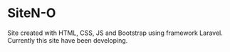 # SiteN-O

Site created with HTML, CSS, JS and Bootstrap using framework Laravel.
Currently this site have been developing.
